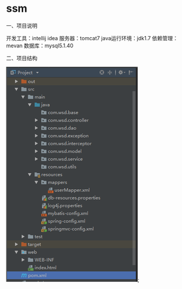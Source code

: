 # ssm
一、项目说明

  开发工具：intellij idea
  服务器：tomcat7
  java运行环境：jdk1.7
  依赖管理：mevan
  数据库：mysql5.1.40

二、项目结构

!["图片未找到"](https://github.com/tmAlj/helloworld/blob/master/QQ%E6%88%AA%E5%9B%BE20180722160221.png
);
